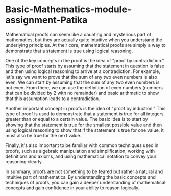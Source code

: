 # Basic-Mathematics-module-assignment-Patika

Mathematical proofs can seem like a daunting and mysterious part of mathematics, but they are actually quite intuitive when you understand the underlying principles. At their core, mathematical proofs are simply a way to demonstrate that a statement is true using logical reasoning.

One of the key concepts in the proof is the idea of "proof by contradiction." This type of proof starts by assuming that the statement in question is false and then using logical reasoning to arrive at a contradiction. For example, let's say we want to prove that the sum of any two even numbers is also even. We can start by assuming that the sum of any two even numbers is not even. From there, we can use the definition of even numbers (numbers that can be divided by 2 with no remainder) and basic arithmetic to show that this assumption leads to a contradiction.

Another important concept in proofs is the idea of "proof by induction." This type of proof is used to demonstrate that a statement is true for all integers greater than or equal to a certain value. The basic idea is to start by showing that the statement is true for the smallest possible value and then using logical reasoning to show that if the statement is true for one value, it must also be true for the next value.

Finally, it's also important to be familiar with common techniques used in proofs, such as algebraic manipulation and simplification, working with definitions and axioms, and using mathematical notation to convey your reasoning clearly.

In summary, proofs are not something to be feared but rather a natural and intuitive part of mathematics. By understanding the basic concepts and techniques of proofs, you can gain a deeper understanding of mathematical concepts and gain confidence in your ability to reason logically.
